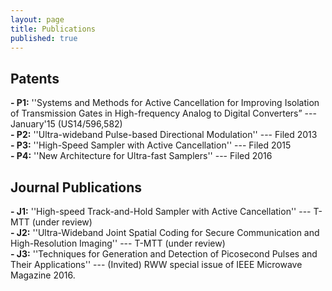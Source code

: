 ```yaml
---
layout: page
title: Publications
published: true
---
```


## Patents

**- P1:** ''Systems and Methods for Active Cancellation for Improving Isolation of Transmission Gates in High-frequency Analog to Digital Converters” --- January'15 (US14/596,582)<br>
**- P2:** ''Ultra-wideband Pulse-based Directional Modulation'' --- Filed 2013<br>
**- P3:** ''High-Speed Sampler with Active Cancellation'' --- Filed 2015<br>
**- P4:** ''New Architecture for Ultra-fast Samplers'' --- Filed 2016<br>

## Journal Publications
**- J1:** ''High-speed Track-and-Hold Sampler with Active Cancellation'' --- T-MTT (under review)<br>
**- J2:** ''Ultra-Wideband Joint Spatial Coding for Secure Communication and High-Resolution Imaging'' --- T-MTT (under review)<br>
**- J3:** ''Techniques for Generation and Detection of Picosecond Pulses and Their Applications'' ---  (Invited) RWW special issue of IEEE Microwave Magazine 2016.<br>



